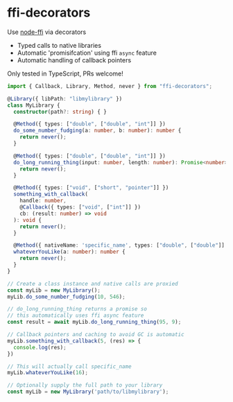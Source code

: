 # ffi-decorators
Use [node-ffi](https://github.com/node-ffi/node-ffi) via decorators 

- Typed calls to native libraries  
- Automatic 'promisifcation' using ffi `async` feature
- Automatic handling of callback pointers

Only tested in TypeScript, PRs welcome!

```typescript
import { Callback, Library, Method, never } from "ffi-decorators";

@Library({ libPath: "libmylibrary" })
class MyLibrary {
  constructor(path?: string) { }

  @Method({ types: ["double", ["double", "int"]] })
  do_some_number_fudging(a: number, b: number): number {
    return never();
  }

  @Method({ types: ["double", ["double", "int"]] })
  do_long_running_thing(input: number, length: number): Promise<number> {
    return never();
  }

  @Method({ types: ["void", ["short", "pointer"]] })
  something_with_callback(
    handle: number,
    @Callback({ types: ["void", ["int"]] })
    cb: (result: number) => void
  ): void {
    return never();
  }

  @Method({ nativeName: 'specific_name', types: ["double", ["double"]] })
  whateverYouLike(a: number): number {
    return never();
  }
}

// Create a class instance and native calls are proxied
const myLib = new MyLibrary();
myLib.do_some_number_fudging(10, 546);

// do_long_running_thing returns a promise so 
// this automatically uses ffi async feature
const result = await myLib.do_long_running_thing(95, 9);

// Callback pointers and caching to avoid GC is automatic
myLib.something_with_callback(5, (res) => {
  console.log(res);
})

// This will actually call specific_name
myLib.whateverYouLike(16);

// Optionally supply the full path to your library
const myLib = new MyLibrary('path/to/libmylibrary');
```

